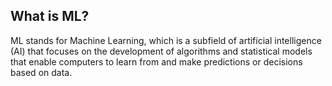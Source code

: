 What is ML?
-----------

ML stands for Machine Learning, which is a subfield of artificial intelligence (AI) that focuses on the development of algorithms and statistical models that enable computers to learn from and make predictions or decisions based on data. 

